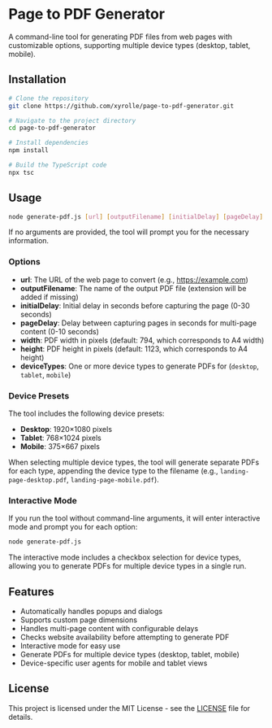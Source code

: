 # Page to PDF Generator

A command-line tool for generating PDF files from web pages with customizable options, supporting multiple device types (desktop, tablet, mobile).

## Installation

```bash
# Clone the repository
git clone https://github.com/xyrolle/page-to-pdf-generator.git

# Navigate to the project directory
cd page-to-pdf-generator

# Install dependencies
npm install

# Build the TypeScript code
npx tsc
```

## Usage

```bash
node generate-pdf.js [url] [outputFilename] [initialDelay] [pageDelay] [width] [height] [deviceTypes...]
```

If no arguments are provided, the tool will prompt you for the necessary information.

### Options

- **url**: The URL of the web page to convert (e.g., https://example.com)
- **outputFilename**: The name of the output PDF file (extension will be added if missing)
- **initialDelay**: Initial delay in seconds before capturing the page (0-30 seconds)
- **pageDelay**: Delay between capturing pages in seconds for multi-page content (0-10 seconds)
- **width**: PDF width in pixels (default: 794, which corresponds to A4 width)
- **height**: PDF height in pixels (default: 1123, which corresponds to A4 height)
- **deviceTypes**: One or more device types to generate PDFs for (`desktop`, `tablet`, `mobile`)

### Device Presets

The tool includes the following device presets:

- **Desktop**: 1920×1080 pixels
- **Tablet**: 768×1024 pixels
- **Mobile**: 375×667 pixels

When selecting multiple device types, the tool will generate separate PDFs for each type, appending the device type to the filename (e.g., `landing-page-desktop.pdf`, `landing-page-mobile.pdf`).

### Interactive Mode

If you run the tool without command-line arguments, it will enter interactive mode and prompt you for each option:

```bash
node generate-pdf.js
```

The interactive mode includes a checkbox selection for device types, allowing you to generate PDFs for multiple device types in a single run.

## Features

- Automatically handles popups and dialogs
- Supports custom page dimensions
- Handles multi-page content with configurable delays
- Checks website availability before attempting to generate PDF
- Interactive mode for easy use
- Generate PDFs for multiple device types (desktop, tablet, mobile)
- Device-specific user agents for mobile and tablet views

## License

This project is licensed under the MIT License - see the [LICENSE](LICENSE) file for details. 